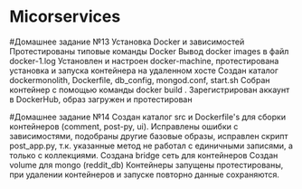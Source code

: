 # Micorservices

#Дoмашнее задание №13
Установка Docker и зависимостей
Протестированы типовые команды Docker
Вывод docker images в файл docker-1.log
Установлен и настроен docker-machine, протестирована установка и запуска контейнера на удаленном хосте
Создан каталог dockermonolith, Dockerfile, db_config, mongod.conf, start.sh
Собран контейнер с помощью команды docker build .
Зарегистрирован аккаунт в DockerHub, образ загружен и протестирован

#Домашнее задание №14
Создан каталог src и Dockerfile's для сборки контейнеров (comment, post-py, ui).
Исправлены ошибки с зависимостями, подобраны другие базовые образы, исправлен скрипт post_app.py, т.к. указанные метод не работал с единичными записями, а только с коллекциями.
Создана bridge сеть для контейнеров
Создан volume для mongo (reddit_db)
Контейнеры запущены протестированы, при удалении контейнеров и запуске повторно данные сохраняются.
